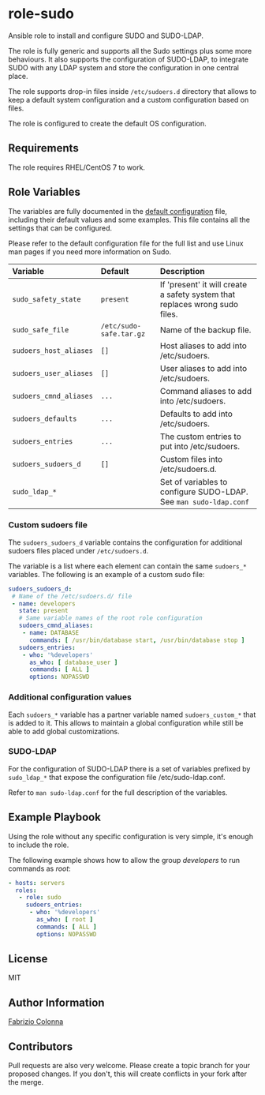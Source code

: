 # role-sudo

Ansible role to install and configure SUDO and SUDO-LDAP.

The role is fully generic and supports all the Sudo settings plus some more behaviours. It also supports the configuration of SUDO-LDAP, to integrate SUDO with any LDAP system and store the configuration in one central place.

The role supports drop-in files inside `/etc/sudoers.d` directory that allows to keep a default system configuration and a custom configuration based on files.

The role is configured to create the default OS configuration.

## Requirements

The role requires RHEL/CentOS 7 to work.

## Role Variables

The variables are fully documented in the [default configuration](defaults/main.yml) file, including their default values and some examples. This file contains all the settings that can be configured.

Please refer to the default configuration file for the full list and use Linux man pages if you need more information on Sudo.

| Variable               | Default                 | Description                                  |
| :---                   | :---                    | :---                                         |
| `sudo_safety_state`    | `present`               | If 'present' it will create a safety system that replaces wrong sudo files. |
| `sudo_safe_file`       | `/etc/sudo-safe.tar.gz` | Name of the backup file.                     |
| `sudoers_host_aliases` | `[]`                    | Host aliases to add into /etc/sudoers.       |
| `sudoers_user_aliases` | `[]`                    | User aliases to add into /etc/sudoers.       |
| `sudoers_cmnd_aliases` | `...`                   | Command aliases to add into /etc/sudoers.    |
| `sudoers_defaults`     | `...`                   | Defaults to add into /etc/sudoers.           |
| `sudoers_entries`      | `...`                   | The custom entries to put into /etc/sudoers. |
| `sudoers_sudoers_d`    | `[]`                    | Custom files into /etc/sudoers.d.            |
| `sudo_ldap_*`          |                         | Set of variables to configure SUDO-LDAP. See `man sudo-ldap.conf` |

### Custom sudoers file

The `sudoers_sudoers_d` variable contains the configuration for additional sudoers files placed under `/etc/sudoers.d`.

The variable is a list where each element can contain the same `sudoers_*` variables. The following is an example of a custom sudo file:

```Yaml
sudoers_sudoers_d:
 # Name of the /etc/sudoers.d/ file
 - name: developers
   state: present
   # Same variable names of the root role configuration
   sudoers_cmnd_aliases:
    - name: DATABASE
      commands: [ /usr/bin/database start, /usr/bin/database stop ]
   sudoers_entries:
    - who: '%developers'
      as_who: [ database_user ]
      commands: [ ALL ]
      options: NOPASSWD
```

### Additional configuration values

Each `sudoers_*` variable has a partner variable named `sudoers_custom_*` that is added to it. This allows to maintain a global configuration while still be able to add global customizations.

### SUDO-LDAP

For the configuration of SUDO-LDAP there is a set of variables prefixed by `sudo_ldap_*` that expose the configuration file /etc/sudo-ldap.conf.

Refer to `man sudo-ldap.conf` for the full description of the variables.

## Example Playbook

Using the role without any specific configuration is very simple, it's enough to include the role.

The following example shows how to allow the group *developers* to run commands as *root*:

```Yaml
- hosts: servers
  roles:
   - role: sudo
     sudoers_entries:
      - who: '%developers'
        as_who: [ root ]
        commands: [ ALL ]
        options: NOPASSWD
```

## License

MIT

## Author Information

[Fabrizio Colonna](colofabrix@tin.it)

## Contributors

Pull requests are also very welcome. Please create a topic branch for your proposed changes. If you don't, this will create conflicts in your fork after the merge.